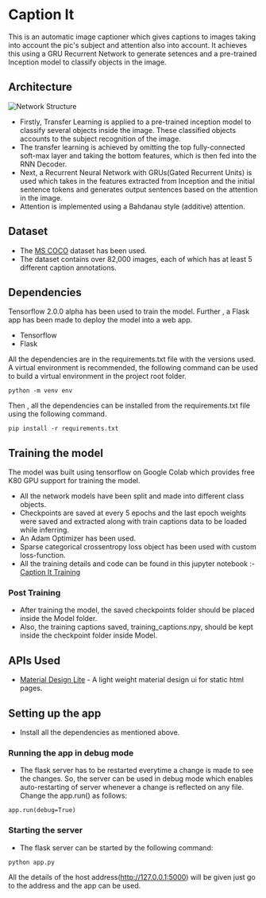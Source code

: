 # Caption It
This is an automatic image captioner which gives captions to images taking into account the pic's subject and attention also into account.
It achieves this using a GRU Recurrent Network to generate setences and a pre-trained Inception model to classify objects in the image.
## Architecture
![Network Structure](https://github.com/Hvass-Labs/TensorFlow-Tutorials/raw/aa0d6796c6bb61a4c81ab1f8d0dc425cc034095e/images/22_image_captioning_flowchart.png)
* Firstly, Transfer Learning is applied to a pre-trained inception model to classify several objects inside the image. These classified objects accounts to the subject recognition of the image.
* The transfer learning is achieved by omitting the top fully-connected soft-max layer and taking the bottom features, which is then fed into the RNN Decoder.
* Next, a Recurrent Neural Network with GRUs(Gated Recurrent Units) is used which takes in the features extracted from Inception and the initial sentence tokens and generates output sentences based on the attention in the image.
* Attention is implemented using a Bahdanau style (additive) attention.

## Dataset
* The [MS COCO](http://images.cocodataset.org/annotations/annotations_trainval2014.zip) dataset has been used.
* The dataset contains over 82,000 images, each of which has at least 5 different caption annotations.

## Dependencies
Tensorflow 2.0.0 alpha has been used to train the model. Further , a Flask app has been made to deploy the model into a web app.
* Tensorflow
* Flask

All the dependencies are in the requirements.txt file with the versions used.
A virtual environment is recommended, the following command can be used to build a virtual environment in the project root folder.
```
python -m venv env
```

Then , all the dependencies can be installed from the requirements.txt file using the following command.
```
pip install -r requirements.txt
```

## Training the model
The model was built using tensorflow on Google Colab which provides free K80 GPU support for training the model. 
* All the network models have been split and made into different class objects.
* Checkpoints are saved at every 5 epochs and the last epoch weights were saved and extracted along with train captions data to be loaded while inferring.
* An Adam Optimizer has been used.
* Sparse categorical crossentropy loss object has been used with custom loss-function.
* All the training details and code can be found in this jupyter notebook :- [Caption It Training](https://github.com/ajayKumar99/Caption-It/blob/master/training/I_Caption.ipynb) 

### Post Training
* After training the model, the saved checkpoints folder should be placed inside the Model folder.
* Also, the training captions saved, training_captions.npy, should be kept inside the checkpoint folder inside Model.

## APIs Used
* [Material Design Lite](https://getmdl.io/started/index.html#download) - A light weight material design ui for static html pages. 

## Setting up the app
* Install all the dependencies as mentioned above.
### Running the app in debug mode
* The flask server has to be restarted everytime a change is made to see the changes. So, the server can be used in debug mode which enables auto-restarting of server whenever a change is reflected on any file.
Change the app.run() as follows:
```
app.run(debug=True)
```
### Starting the server
* The flask server can be started by the following command:
```
python app.py
```
All the details of the host address(http://127.0.0.1:5000) will be given just go to the address and the app can be used.
